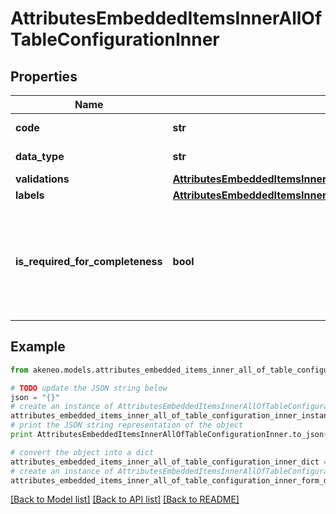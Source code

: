 # AttributesEmbeddedItemsInnerAllOfTableConfigurationInner


## Properties
Name | Type | Description | Notes
------------ | ------------- | ------------- | -------------
**code** | **str** | Column code | 
**data_type** | **str** | Column data type | 
**validations** | [**AttributesEmbeddedItemsInnerAllOfTableConfigurationInnerValidations**](AttributesEmbeddedItemsInnerAllOfTableConfigurationInnerValidations.md) |  | [optional] 
**labels** | [**AttributesEmbeddedItemsInnerAllOfTableConfigurationInnerLabels**](AttributesEmbeddedItemsInnerAllOfTableConfigurationInnerLabels.md) |  | [optional] 
**is_required_for_completeness** | **bool** | Defines if the column should be entirely filled for the attribute to be considered complete | [optional] [default to False]

## Example

```python
from akeneo.models.attributes_embedded_items_inner_all_of_table_configuration_inner import AttributesEmbeddedItemsInnerAllOfTableConfigurationInner

# TODO update the JSON string below
json = "{}"
# create an instance of AttributesEmbeddedItemsInnerAllOfTableConfigurationInner from a JSON string
attributes_embedded_items_inner_all_of_table_configuration_inner_instance = AttributesEmbeddedItemsInnerAllOfTableConfigurationInner.from_json(json)
# print the JSON string representation of the object
print AttributesEmbeddedItemsInnerAllOfTableConfigurationInner.to_json()

# convert the object into a dict
attributes_embedded_items_inner_all_of_table_configuration_inner_dict = attributes_embedded_items_inner_all_of_table_configuration_inner_instance.to_dict()
# create an instance of AttributesEmbeddedItemsInnerAllOfTableConfigurationInner from a dict
attributes_embedded_items_inner_all_of_table_configuration_inner_form_dict = attributes_embedded_items_inner_all_of_table_configuration_inner.from_dict(attributes_embedded_items_inner_all_of_table_configuration_inner_dict)
```
[[Back to Model list]](../README.md#documentation-for-models) [[Back to API list]](../README.md#documentation-for-api-endpoints) [[Back to README]](../README.md)


